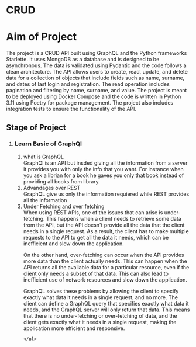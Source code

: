 # CRUD

<h1>Aim of Project</h1>
The project is a CRUD API built using GraphQL and the Python frameworks Starlette. It uses MongoDB as a database and is designed to be asynchronous. The data is validated using Pydantic and the code follows a clean architecture. The API allows users to create, read, update, and delete data for a collection of objects that include fields such as name, surname, and dates of last login and registration. The read operation includes pagination and filtering by name, surname, and value. The project is meant to be deployed using Docker Compose and the code is written in Python 3.11 using Poetry for package management. The project also includes integration tests to ensure the functionality of the API.

<h2> Stage of Project </h2>
<ol>
  <li>
    <h3>Learn Basic of GraphQl</h3>
    <ol>
      <li>what is GraphQL</li>
      GraphQl is an API but insded giving all the information from a server it provides you with only the info that you want. For instance when you ask a librian for a book he gaves you only that book instead of providing all books from library.
      <li>Advandages over REST</li>
      GraphQL give us only the information requiered while REST provides all the information
      <li>Under Fetching and over fetching</li>
      When using REST APIs, one of the issues that can arise is under-fetching. This happens when a client needs to retrieve some data from the API, but the API doesn't provide all the data that the client needs in a single request. As a result, the client has to make multiple requests to the API to get all the data it needs, which can be inefficient and slow down the application.

On the other hand, over-fetching can occur when the API provides more data than the client actually needs. This can happen when the API returns all the available data for a particular resource, even if the client only needs a subset of that data. This can also lead to inefficient use of network resources and slow down the application.

GraphQL solves these problems by allowing the client to specify exactly what data it needs in a single request, and no more. The client can define a GraphQL query that specifies exactly what data it needs, and the GraphQL server will only return that data. This means that there is no under-fetching or over-fetching of data, and the client gets exactly what it needs in a single request, making the application more efficient and responsive.

    </ol> 
  </li>
</ol>
